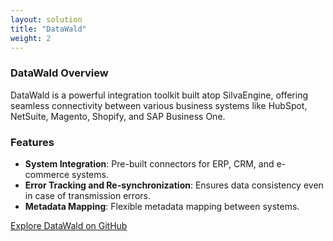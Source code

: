 ```yaml
---
layout: solution
title: "DataWald"
weight: 2
---
```


### **DataWald Overview**

DataWald is a powerful integration toolkit built atop SilvaEngine, offering seamless connectivity between various business systems like HubSpot, NetSuite, Magento, Shopify, and SAP Business One.

### **Features**

- **System Integration**: Pre-built connectors for ERP, CRM, and e-commerce systems.
- **Error Tracking and Re-synchronization**: Ensures data consistency even in case of transmission errors.
- **Metadata Mapping**: Flexible metadata mapping between systems.

[Explore DataWald on GitHub](https://github.com/ideabosque/silvaengine_aws)
